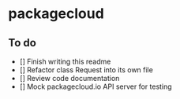 # packagecloud

## To do

- [] Finish writing this readme
- [] Refactor class Request into its own file
- [] Review code documentation
- [] Mock packagecloud.io API server for testing